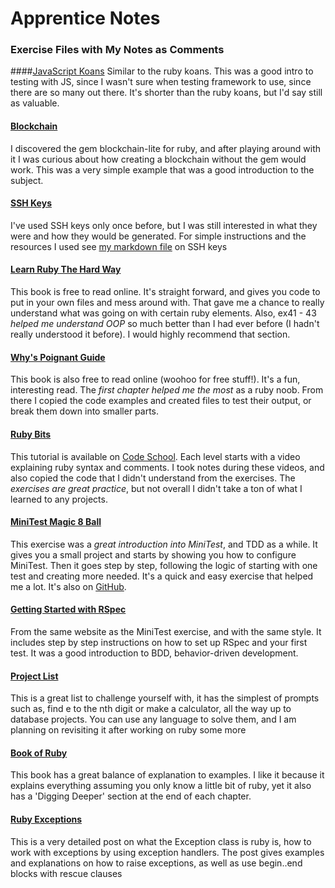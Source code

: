 # Apprentice Notes
### Exercise Files with My Notes as Comments

####[JavaScript Koans](https://github.com/mrdavidlaing/javascript-koans)
Similar to the ruby koans. This was a good intro to testing with JS, since I wasn't sure when testing framework to use, since there are so many out there. It's shorter than the ruby koans, but I'd say still as valuable.

#### [Blockchain](https://github.com/openblockchains/awesome-blockchains/tree/master/blockchain.rb)
I discovered the gem blockchain-lite for ruby, and after playing around with it I was curious about how creating a blockchain without the gem would work. This was a very simple example that was a good introduction to the subject.

#### [SSH Keys](https://github.com/corinneling/apprentice-notes/blob/master/how-to-generate-ssh-key.md)
I've used SSH keys only once before, but I was still interested in what they were and how they would be generated. For simple instructions and the resources I used see [my markdown file](https://github.com/corinneling/apprentice-notes/blob/master/how-to-generate-ssh-key.md) on SSH keys

#### [Learn Ruby The Hard Way](https://learnrubythehardway.org/book/)
This book is free to read online. It's straight forward, and gives you code to put in your own files and mess around with. That gave me a chance to really understand what was going on with certain ruby elements. Also, ex41 - 43  _helped me understand OOP_ so much better than I had ever before (I hadn't really understood it before). I would highly recommend that section.

#### [Why's Poignant Guide](https://poignant.guide/)
This book is also free to read online (woohoo for free stuff!). It's a fun, interesting read. The _first chapter helped me the most_ as a ruby noob. From there I copied the code examples and created files to test their output, or break them down into smaller parts.

#### [Ruby Bits](https://www.codeschool.com/courses/ruby-bits)
This tutorial is available on [Code School](https://www.codeschool.com). Each level starts with a video explaining ruby syntax and comments. I took notes during these videos, and also copied the code that I didn't understand from the exercises. The _exercises are great practice_, but not overall I didn't take a ton of what I learned to any projects.

#### [MiniTest Magic 8 Ball](https://semaphoreci.com/community/tutorials/getting-started-with-minitest)
This exercise was a _great introduction into MiniTest_, and TDD as a while. It gives you a small project and starts by showing you how to configure MiniTest. Then it goes step by step, following the logic of starting with one test and creating more needed. It's a quick and easy exercise that helped me a lot. It's also on [GitHub](https://github.com/fteem/minitest-intro).

#### [Getting Started with RSpec](https://semaphoreci.com/community/tutorials/getting-started-with-rspec)

From the same website as the MiniTest exercise, and with the same style. It includes step by step instructions on how to set up RSpec and your first test. It was a good introduction to BDD, behavior-driven development.

#### [Project List](https://github.com/karan/Projects)

This is a great list to challenge yourself with, it has the simplest of prompts such as, find e to the nth digit or make a calculator, all the way up to database projects. You can use any language to solve them, and I am planning on revisiting it after working on ruby some more

#### [Book of Ruby](https://www.amazon.com/Book-Ruby-Hands-Guide-Adventurous/dp/1593272944)

This book has a great balance of explanation to examples. I like it because it explains everything assuming you only know a little bit of ruby, yet it also has a 'Digging Deeper' section at the end of each chapter.

#### [Ruby Exceptions](http://rubylearning.com/satishtalim/ruby_exceptions.html)

This is a very detailed post on what the Exception class is ruby is, how to work with exceptions by using exception handlers. The post gives examples and explanations on how to raise exceptions, as well as use begin..end blocks with rescue clauses
